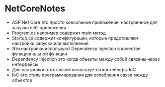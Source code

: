 # NetCoreNotes

<ul>
<li>ASP.Net Core это просто консольное приложение, настроенное для запуска веб-приложения
</li><li>Program.cs например содержит main метод
</li><li>Startup.cs содержит конфигурации, которые представляют настройки запуска или выполнения
</li><li>Эти настройки используют Dependency Injection в качестве функциональной функции
</li><li>Dependency Injection это когда объекты между собой связаны через интерфейсы
</li><li>Для настройки этих связей используется контейнеры IoC 
</li><li>IoC это стиль программирования для ослабления связи между объектов
</li></ul>

